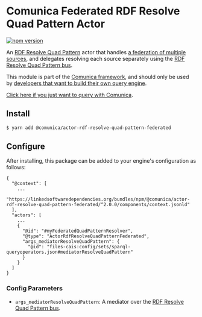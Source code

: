 # Comunica Federated RDF Resolve Quad Pattern Actor

[![npm version](https://badge.fury.io/js/%40comunica%2Factor-rdf-resolve-quad-pattern-federated.svg)](https://www.npmjs.com/package/@comunica/actor-rdf-resolve-quad-pattern-federated)

An [RDF Resolve Quad Pattern](https://github.com/comunica/comunica/tree/master/packages/bus-rdf-resolve-quad-pattern) actor
that handles [a federation of multiple sources](https://comunica.dev/docs/query/advanced/federation/),
and delegates resolving each source separately using the [RDF Resolve Quad Pattern bus](https://github.com/comunica/comunica/tree/master/packages/bus-rdf-resolve-quad-pattern).

This module is part of the [Comunica framework](https://github.com/comunica/comunica),
and should only be used by [developers that want to build their own query engine](https://comunica.dev/docs/modify/).

[Click here if you just want to query with Comunica](https://comunica.dev/docs/query/).

## Install

```bash
$ yarn add @comunica/actor-rdf-resolve-quad-pattern-federated
```

## Configure

After installing, this package can be added to your engine's configuration as follows:
```text
{
  "@context": [
    ...
    "https://linkedsoftwaredependencies.org/bundles/npm/@comunica/actor-rdf-resolve-quad-pattern-federated/^2.0.0/components/context.jsonld"  
  ],
  "actors": [
    ...
    {
      "@id": "#myFederatedQuadPatternResolver",
      "@type": "ActorRdfResolveQuadPatternFederated",
      "args_mediatorResolveQuadPattern": {
        "@id": "files-cais:config/sets/sparql-queryoperators.json#mediatorResolveQuadPattern"
      }
    }
  ]
}
```

### Config Parameters

* `args_mediatorResolveQuadPattern`: A mediator over the [RDF Resolve Quad Pattern bus](https://github.com/comunica/comunica/tree/master/packages/bus-rdf-resolve-quad-pattern).
